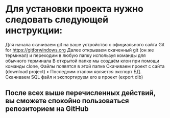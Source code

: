 # Для установки проекта нужно следовать следующей инструкции:
Для начала скачиваем git на ваше устройство с официального сайта Git for https://gitforwindows.org
Далее открываем скаченный git (он же терминал) и переходим в любую папку используя команды для обычного терминала
В открытой папке мы создаём клон при помощи команды clone, Файлы появятся в этой папке
Скачиваем проект с сайта (download project) • Последним этапом является экспорт БД. Скачиваем SQL файл и экспортируем его в проект (export dib)
## После всех выше перечисленных действий, вы сможете спокойно пользоваться репозиторием на GitHub
